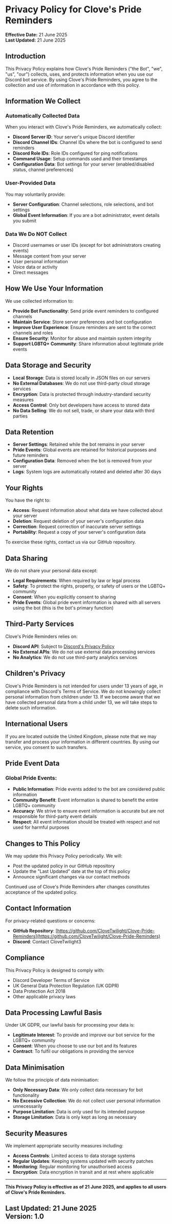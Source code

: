 # Privacy Policy for Clove's Pride Reminders

**Effective Date:** 21 June 2025  
**Last Updated:** 21 June 2025

## Introduction

This Privacy Policy explains how Clove's Pride Reminders ("the Bot", "we", "us", "our") collects, uses, and protects information when you use our Discord bot service. By using Clove's Pride Reminders, you agree to the collection and use of information in accordance with this policy.

## Information We Collect

### Automatically Collected Data
When you interact with Clove's Pride Reminders, we automatically collect:

- **Discord Server ID**: Your server's unique Discord identifier
- **Discord Channel IDs**: Channel IDs where the bot is configured to send reminders
- **Discord Role IDs**: Role IDs configured for ping notifications
- **Command Usage**: Setup commands used and their timestamps
- **Configuration Data**: Bot settings for your server (enabled/disabled status, channel preferences)

### User-Provided Data
You may voluntarily provide:

- **Server Configuration**: Channel selections, role selections, and bot settings
- **Global Event Information**: If you are a bot administrator, event details you submit

### Data We Do NOT Collect
- Discord usernames or user IDs (except for bot administrators creating events)
- Message content from your server
- User personal information
- Voice data or activity
- Direct messages

## How We Use Your Information

We use collected information to:

- **Provide Bot Functionality**: Send pride event reminders to configured channels
- **Maintain Service**: Store server preferences and bot configuration
- **Improve User Experience**: Ensure reminders are sent to the correct channels and roles
- **Ensure Security**: Monitor for abuse and maintain system integrity
- **Support LGBTQ+ Community**: Share information about legitimate pride events

## Data Storage and Security

- **Local Storage**: Data is stored locally in JSON files on our servers
- **No External Databases**: We do not use third-party cloud storage services
- **Encryption**: Data is protected through industry-standard security measures
- **Access Control**: Only bot developers have access to stored data
- **No Data Selling**: We do not sell, trade, or share your data with third parties

## Data Retention

- **Server Settings**: Retained while the bot remains in your server
- **Pride Events**: Global events are retained for historical purposes and future reminders
- **Configuration Data**: Removed when the bot is removed from your server
- **Logs**: System logs are automatically rotated and deleted after 30 days

## Your Rights

You have the right to:

- **Access**: Request information about what data we have collected about your server
- **Deletion**: Request deletion of your server's configuration data
- **Correction**: Request correction of inaccurate server settings
- **Portability**: Request a copy of your server's configuration data

To exercise these rights, contact us via our GitHub repository.

## Data Sharing

We do not share your personal data except:

- **Legal Requirements**: When required by law or legal process
- **Safety**: To protect the rights, property, or safety of users or the LGBTQ+ community
- **Consent**: When you explicitly consent to sharing
- **Pride Events**: Global pride event information is shared with all servers using the bot (this is the bot's primary function)

## Third-Party Services

Clove's Pride Reminders relies on:

- **Discord API**: Subject to [Discord's Privacy Policy](https://discord.com/privacy)
- **No External APIs**: We do not use external data processing services
- **No Analytics**: We do not use third-party analytics services

## Children's Privacy

Clove's Pride Reminders is not intended for users under 13 years of age, in compliance with Discord's Terms of Service. We do not knowingly collect personal information from children under 13. If we become aware that we have collected personal data from a child under 13, we will take steps to delete such information.

## International Users

If you are located outside the United Kingdom, please note that we may transfer and process your information in different countries. By using our service, you consent to such transfers.

## Pride Event Data

### Global Pride Events:
- **Public Information**: Pride events added to the bot are considered public information
- **Community Benefit**: Event information is shared to benefit the entire LGBTQ+ community
- **Accuracy**: We strive to ensure event information is accurate but are not responsible for third-party event details
- **Respect**: All event information should be treated with respect and not used for harmful purposes

## Changes to This Policy

We may update this Privacy Policy periodically. We will:

- Post the updated policy in our GitHub repository
- Update the "Last Updated" date at the top of this policy
- Announce significant changes via our contact methods

Continued use of Clove's Pride Reminders after changes constitutes acceptance of the updated policy.

## Contact Information

For privacy-related questions or concerns:

- **GitHub Repository**: [https://github.com/CloveTwilight/Clove-Pride-Reminders](https://github.com/CloveTwilight/Clove-Pride-Reminders)
- **Discord**: Contact CloveTwilight3

## Compliance

This Privacy Policy is designed to comply with:

- Discord Developer Terms of Service
- UK General Data Protection Regulation (UK GDPR)
- Data Protection Act 2018
- Other applicable privacy laws

## Data Processing Lawful Basis

Under UK GDPR, our lawful basis for processing your data is:

- **Legitimate Interest**: To provide and improve our bot service for the LGBTQ+ community
- **Consent**: When you choose to use our bot and its features
- **Contract**: To fulfil our obligations in providing the service

## Data Minimisation

We follow the principle of data minimisation:

- **Only Necessary Data**: We only collect data necessary for bot functionality
- **No Excessive Collection**: We do not collect user personal information unnecessarily
- **Purpose Limitation**: Data is only used for its intended purpose
- **Storage Limitation**: Data is only kept as long as necessary

## Security Measures

We implement appropriate security measures including:

- **Access Controls**: Limited access to data storage systems
- **Regular Updates**: Keeping systems updated with security patches
- **Monitoring**: Regular monitoring for unauthorised access
- **Encryption**: Data encryption in transit and at rest where applicable

---

**This Privacy Policy is effective as of 21 June 2025, and applies to all users of Clove's Pride Reminders.**

**Last Updated:** 21 June 2025  
**Version:** 1.0
---